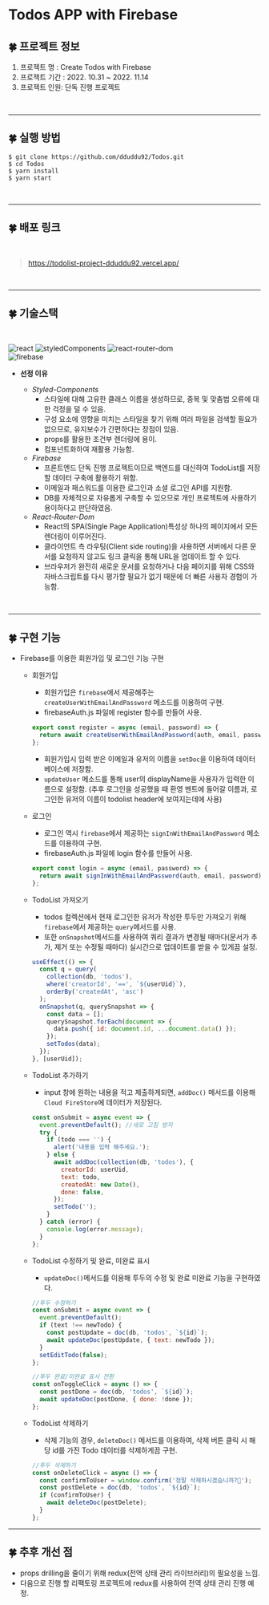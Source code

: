 # Todos APP with Firebase

## 🍀 프로젝트 정보

1. 프로젝트 명 : Create Todos with Firebase
2. 프로젝트 기간 : 2022. 10.31 ~ 2022. 11.14
3. 프로젝트 인원: 단독 진행 프로젝트

<br />

---

## 🍀 실행 방법

```
$ git clone https://github.com/dduddu92/Todos.git
$ cd Todos
$ yarn install
$ yarn start
```

<br/>

---

## 🍀 배포 링크

<br/>

> https://todolist-project-dduddu92.vercel.app/

<br/>

---

## 🍀 기술스택

<br/>

![react](https://img.shields.io/badge/react-18.2.0-61DAFB?logo=react)
![styledComponents](https://img.shields.io/badge/styled--components-5.3.6-DB7093?logo=styledcomponents)
![react-router-dom](https://img.shields.io/badge/react--router--dom-6.4.2-blue?logo=react-router)  
![firebase](https://img.shields.io/badge/firebase-9.13.0-E1C537?logo=firebase)

- **선정 이유**

  - _Styled-Components_
    - 스타일에 대해 고유한 클래스 이름을 생성하므로, 중복 및 맞춤법 오류에 대한 걱정을 덜 수 있음.
    - 구성 요소에 영향을 미치는 스타일을 찾기 위해 여러 파일을 검색할 필요가 없으므로, 유지보수가 간편하다는 장점이 있음.
    - props를 활용한 조건부 렌더링에 용이.
    - 컴포넌트화하여 재활용 가능함.
  - _Firebase_
    - 프론트엔드 단독 진행 프로젝트이므로 백엔드를 대신하여 TodoList를 저장할 데이터 구축에 활용하기 위함.
    - 이메일과 패스워드를 이용한 로그인과 소셜 로그인 API를 지원함.
    - DB를 자체적으로 자유롭게 구축할 수 있으므로 개인 프로젝트에 사용하기 용이하다고 판단하였음.
  - _React-Router-Dom_
    - React의 SPA(Single Page Application)특성상 하나의 페이지에서 모든 렌더링이 이루어진다.
    - 클라이언트 측 라우팅(Client side routing)을 사용하면 서버에서 다른 문서를 요청하지 않고도 링크 클릭을 통해 URL을 업데이트 할 수 있다.
    - 브라우저가 완전히 새로운 문서를 요청하거나 다음 페이지를 위해 CSS와 자바스크립트를 다시 평가할 필요가 없기 때문에 더 빠른 사용자 경험이 가능함.

<br />

---

## 🍀 구현 기능

- Firebase를 이용한 회원가입 및 로그인 기능 구현

  - 회원가입

    - 회원가입은 `firebase`에서 제공해주는 `createUserWithEmailAndPassword` 메소드를 이용하여 구현.
    - firebaseAuth.js 파일에 register 함수를 만들어 사용.

    ```js
    export const register = async (email, password) => {
      return await createUserWithEmailAndPassword(auth, email, password);
    };
    ```

    - 회원가입시 입력 받은 이메일과 유저의 이름을 `setDoc`을 이용하여 데이터베이스에 저장함.
    - `updateUser` 메소드를 통해 user의 displayName을 사용자가 입력한 이름으로 설정함.
      (추후 로그인을 성공했을 때 환영 멘트에 들어갈 이름과, 로그인한 유저의 이름이 todolist header에 보여지는데에 사용)

  - 로그인

    - 로그인 역시 `firebase`에서 제공하는 `signInWithEmailAndPassword` 메소드를 이용하여 구현.
    - firebaseAuth.js 파일에 login 함수를 만들어 사용.

    ```js
    export const login = async (email, password) => {
      return await signInWithEmailAndPassword(auth, email, password);
    };
    ```

  - TodoList 가져오기

    - todos 컬렉션에서 현재 로그인한 유저가 작성한 투두만 가져오기 위해 `firebase`에서 제공하는 `query`메서드를 사용.
    - 또한 `onSnapshot`메서드를 사용하여 쿼리 결과가 변경될 때마다(문서가 추가, 제거 또는 수정될 때마다) 실시간으로 업데이트를 받을 수 있게끔 설정.

    ```js
    useEffect(() => {
      const q = query(
        collection(db, 'todos'),
        where('creatorId', '==', `${userUid}`),
        orderBy('createdAt', 'asc')
      );
      onSnapshot(q, querySnapshot => {
        const data = [];
        querySnapshot.forEach(document => {
          data.push({ id: document.id, ...document.data() });
        });
        setTodos(data);
      });
    }, [userUid]);
    ```

  - TodoList 추가하기

    - input 창에 원하는 내용을 적고 제출하게되면, `addDoc()` 메서드를 이용해 `Cloud FireStore`에 데이터가 저장된다.

    ```js
    const onSubmit = async event => {
      event.preventDefault(); //새로 고침 방지
      try {
        if (todo === '') {
          alert('내용을 입력 해주세요.');
        } else {
          await addDoc(collection(db, 'todos'), {
            creatorId: userUid,
            text: todo,
            createdAt: new Date(),
            done: false,
          });
          setTodo('');
        }
      } catch (error) {
        console.log(error.message);
      }
    };
    ```

  - TodoList 수정하기 및 완료, 미완료 표시

    - `updateDoc()`메서드를 이용해 투두의 수정 및 완료 미완료 기능을 구현하였다.

    ```js
    //투두 수정하기
    const onSubmit = async event => {
      event.preventDefault();
      if (text !== newTodo) {
        const postUpdate = doc(db, 'todos', `${id}`);
        await updateDoc(postUpdate, { text: newTodo });
      }
      setEditTodo(false);
    };
    ```

    ```js
    //투두 완료/미완료 표시 전환
    const onToggleClick = async () => {
      const postDone = doc(db, 'todos', `${id}`);
      await updateDoc(postDone, { done: !done });
    };
    ```

  - TodoList 삭제하기
    - 삭제 기능의 경우, `deleteDoc()` 메서드를 이용하여, 삭제 버튼 클릭 시 해당 id를 가진 Todo 데이터를 삭제하게끔 구현.
    ```js
    //투두 삭제하기
    const onDeleteClick = async () => {
      const confirmToUser = window.confirm('정말 삭제하시겠습니까?🤔');
      const postDelete = doc(db, 'todos', `${id}`);
      if (confirmToUser) {
        await deleteDoc(postDelete);
      }
    };
    ```

---

## 🍀 추후 개선 점

- props drilling을 줄이기 위해 redux(전역 상태 관리 라이브러리)의 필요성을 느낌.
- 다음으로 진행 할 리팩토링 프로젝트에 redux를 사용하여 전역 상태 관리 진행 예정.
